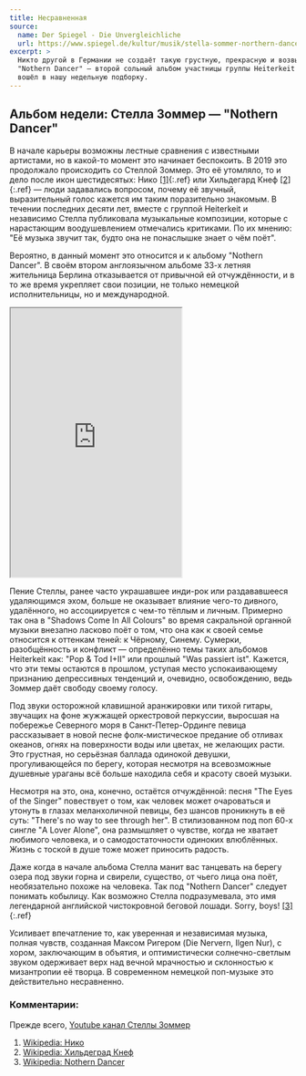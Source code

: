 ```yaml
---
title: Несравненная
source:
  name: Der Spiegel - Die Unvergleichliche
  url: https://www.spiegel.de/kultur/musik/stella-sommer-northern-dancer-abgehoert-album-der-woche-a-4fb7d7ea-b37c-470d-b2da-8a1d63f95ca9
excerpt: >
  Никто другой в Германии не создаёт такую грустную, прекрасную и возвышенную музыку:
  "Nothern Dancer" — второй сольный альбом участницы группы Heiterkeit Стеллы Зоммер
  вошёл в нашу недельную подборку.
---
```


## Альбом недели: Стелла Зоммер — "Nothern Dancer"

В начале карьеры возможны лестные сравнения с известными артистами, но в какой-то момент это начинает беспокоить.
В 2019 это продолжало происходить со Стеллой Зоммер. Это её утомляло, то и дело после икон шестидесятых:
Нико [[1]](#комментарии){:.ref} или Хильдегард Кнеф [[2]](#комментарии){:.ref} — люди задавалиcь вопросом, почему её звучный,
выразительный голос кажется им таким поразительно знакомым.
В течении последних десяти лет, вместе с группой Heiterkeit и независимо Стелла публиковала музыкальные композиции,
которые с нарастающим воодушевлением отмечались критиками.
По их мнению: "Её музыка звучит так, будто она не понаслышке знает о чём поёт".

Вероятно, в данный момент это относится и к альбому "Nothern Dancer".
В своём втором англоязычном альбоме 33-х летняя жительница Берлина отказывается от привычной ей отчуждённости,
и в то же время укрепляет свои позиции, не только немецкой исполнительницы, но и международной.

<iframe class="bandcamp" style="height: 472px;" src="https://bandcamp.com/EmbeddedPlayer/album=171223860/size=large/bgcol=ffffff/linkcol=333333/artwork=small/transparent=true/" seamless><a href="https://stellasommer.bandcamp.com/album/northern-dancer">Northern Dancer by Stella Sommer</a></iframe>

Пение Стеллы, ранее часто украшавшее инди-рок или раздававшееся удаляющимся эхом,
больше не оказывает влияние чего-то дивного, удалённого, но ассоциируется с чем-то тёплым и личным.
Примерно так она в "Shadows Come In All Colours" во время сакральной органной музыки внезапно ласково поёт о том,
что она как к своей семье относится к оттенкам теней: к Чёрному, Синему.
Сумерки, разобщённость и конфликт — определённо темы таких альбомов Heiterkeit как:
"Pop & Tod I+II" или прошлый "Was passiert ist". Кажется, что эти темы остаются в прошлом,
уступая место успокаивающему признанию депрессивных тенденций и, очевидно, освобождению,
ведь Зоммер даёт свободу своему голосу.

Под звуки осторожной клавишной аранжировки или тихой гитары, звучащих на фоне жужжащей оркестровой перкуссии,
выросшая на побережье Северного моря в Санкт-Петер-Ординге певица рассказывает в новой песне фолк-мистическое предание об отливах океанов,
огнях на поверхности воды или цветах, не желающих расти. Это грустная, но серьёзная баллада одинокой девушки,
прогуливающейся по берегу, которая несмотря на всевозможные душевные ураганы всё больше находила себя и красоту своей музыки.

Несмотря на это, она, конечно, остаётся отчуждённой: песня "The Eyes of the Singer" повествует о том,
как человек может очароваться и утонуть в глазах меланхоличной певицы,
без шансов проникнуть в её суть: "There's no way to see through her".
В стилизованном под поп 60-х сингле "A Lover Alone", она размышляет о чувстве,
когда не хватает любимого человека, и о самодостаточности одиноких влюблённых.
Жизнь с тоской в душе тоже может приносить радость.

Даже когда в начале альбома Стелла манит вас танцевать на берегу озера под звуки горна и свирели,
существо, от чьего лица она поёт, необязательно похоже на человека.
Так под "Nothern Dancer" следует понимать кобылицу.
Как возможно Стелла подразумевала, это имя легендарной английской чистокровной беговой лошади. Sorry, boys! [[3]](#комментарии){:.ref}

Усиливает впечатление то, как уверенная и независимая музыка, полная чувств, созданная Максом Ригером (Die Nervern, Ilgen Nur),
с хором, заключающим в объятия, и оптимистически солнечно-светлым звуком одерживает верх над вечной мрачностью и склонностью к мизантропии её творца.
В современном немецкой поп-музыке это действительно несравненно.


### Комментарии:

Прежде всего, [Youtube канал Стеллы Зоммер](https://www.youtube.com/channel/UCURw6YX5SulCIuaRCFmiEZw)

1. [Wikipedia: Нико](https://ru.wikipedia.org/wiki/%D0%9D%D0%B8%D0%BA%D0%BE)
2. [Wikipedia: Хильдеград Кнеф](https://ru.wikipedia.org/wiki/%D0%9A%D0%BD%D0%B5%D1%84,_%D0%A5%D0%B8%D0%BB%D1%8C%D0%B4%D0%B5%D0%B3%D0%B0%D1%80%D0%B4)
3. [Wikipedia: Nothern Dancer](https://en.wikipedia.org/wiki/Northern_Dancer)
